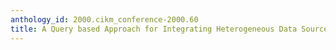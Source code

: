```yaml
---
anthology_id: 2000.cikm_conference-2000.60
title: A Query based Approach for Integrating Heterogeneous Data Sources
---
```

